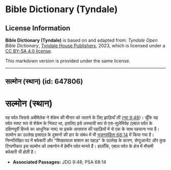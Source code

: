 # Bible Dictionary (Tyndale)

## License Information

**Bible Dictionary (Tyndale)** is based on and adapted from: _Tyndale Open Bible Dictionary_, [Tyndale House Publishers](https://tyndaleopenresources.com/), 2023, which is licensed under a [CC BY-SA 4.0 license](https://creativecommons.org/licenses/by-sa/4.0/legalcode.en).

This markdown version is provided under the same license.



--------------------------------

## सल्मोन (स्थान) (id: 647806)

सल्मोन (स्थान)
==============

वह पर्वत जिससे अबीमेलेक ने शेकेम की मीनार को जलाने के लिए झाड़ियाँ लीं ([न्या 9:48](https://ref.ly/Judg9:48))। चूँकि यह पर्वत स्पष्ट रूप से शेकेम के निकट था, इसलिए इसे अस्थायी रूप से एस\-सुलेमियेह (एबाल पर्वत के दक्षिणपूर्वी हिस्से का आधुनिक नाम) या इसके आसपास की पहाड़ियों में से एक के साथ पहचाना गया है। सल्मोन का उल्लेख इस्राएल के दुश्मनों की हार के संबंध में भी [भजनसंहिता 68:14](https://ref.ly/Ps68:14) में किया गया है। निम्नलिखित पद में बर्फबारी और "शिखरवाला बाशान का पहाड़" के उल्लेख के कारण, सेप्टुआजेंट और कुछ टिप्पणीकार इस सल्मोन को लबानोन में हेर्मोन पर्वत मानते हैं। हालाँकि, एबाल पर्वत के क्षेत्र में मौसमी बर्फबारी भी होती है।

* **Associated Passages:** JDG 9:48; PSA 68:14


